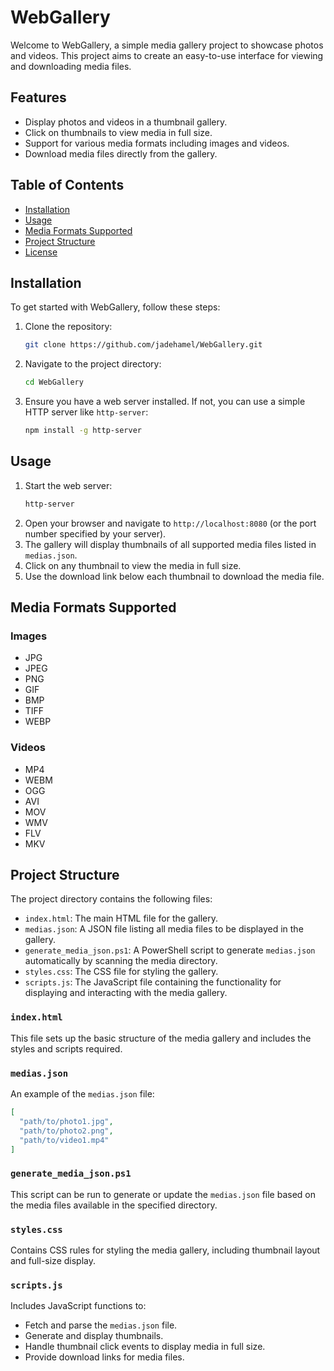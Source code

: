 # WebGallery

Welcome to WebGallery, a simple media gallery project to showcase photos and videos. This project aims to create an easy-to-use interface for viewing and downloading media files.

## Features

- Display photos and videos in a thumbnail gallery.
- Click on thumbnails to view media in full size.
- Support for various media formats including images and videos.
- Download media files directly from the gallery.

## Table of Contents

- [Installation](#installation)
- [Usage](#usage)
- [Media Formats Supported](#media-formats-supported)
- [Project Structure](#project-structure)
- [License](#license)

## Installation

To get started with WebGallery, follow these steps:

1. Clone the repository:
   ```sh
   git clone https://github.com/jadehamel/WebGallery.git
   ```
2. Navigate to the project directory:
   ```sh
   cd WebGallery
   ```
3. Ensure you have a web server installed. If not, you can use a simple HTTP server like `http-server`:
   ```sh
   npm install -g http-server
   ```

## Usage

1. Start the web server:
   ```sh
   http-server
   ```
2. Open your browser and navigate to `http://localhost:8080` (or the port number specified by your server).
3. The gallery will display thumbnails of all supported media files listed in `medias.json`.
4. Click on any thumbnail to view the media in full size.
5. Use the download link below each thumbnail to download the media file.

## Media Formats Supported

### Images
- JPG
- JPEG
- PNG
- GIF
- BMP
- TIFF
- WEBP

### Videos
- MP4
- WEBM
- OGG
- AVI
- MOV
- WMV
- FLV
- MKV

## Project Structure

The project directory contains the following files:

- `index.html`: The main HTML file for the gallery.
- `medias.json`: A JSON file listing all media files to be displayed in the gallery.
- `generate_media_json.ps1`: A PowerShell script to generate `medias.json` automatically by scanning the media directory.
- `styles.css`: The CSS file for styling the gallery.
- `scripts.js`: The JavaScript file containing the functionality for displaying and interacting with the media gallery.

### `index.html`
This file sets up the basic structure of the media gallery and includes the styles and scripts required.

### `medias.json`
An example of the `medias.json` file:
```json
[
  "path/to/photo1.jpg",
  "path/to/photo2.png",
  "path/to/video1.mp4"
]
```

### `generate_media_json.ps1`
This script can be run to generate or update the `medias.json` file based on the media files available in the specified directory. 

### `styles.css`
Contains CSS rules for styling the media gallery, including thumbnail layout and full-size display.

### `scripts.js`
Includes JavaScript functions to:
- Fetch and parse the `medias.json` file.
- Generate and display thumbnails.
- Handle thumbnail click events to display media in full size.
- Provide download links for media files.
